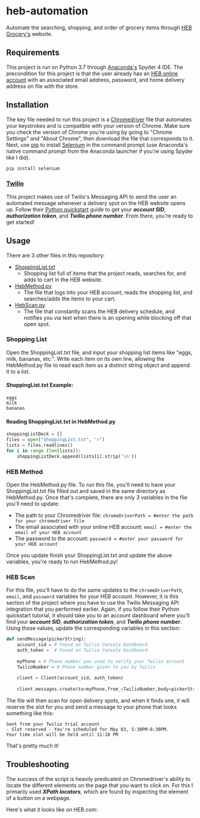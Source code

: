 # heb-automation
Automate the searching, shopping, and order of grocery items through [HEB Grocery's](https://www.heb.com/ "HEB") website.

## Requirements
This project is run on Python 3.7 through [Anaconda's](https://www.anaconda.com/products/individual "Anaconda individual download site") Spyder 4 IDE. The precondition for this project is that the user already has an [HEB online account](https://www.heb.com/my-account/user-register "Resgister for an HEB online account") with an associated email address, password, and home delivery address on file with the store.

## Installation
The key file needed to run this project is a [Chromedriver](https://chromedriver.chromium.org/downloads "Chromedriver download site") file that automates your keystrokes and is compatible with your version of Chrome. Make sure you check the version of Chrome you're using by going to "Chrome Settings" and "About Chrome", then download the file that corresponds to it. Next, use [pip](https://pip.pypa.io/en/stable/installing/ "pip installation documentation") to install [Selenium](https://www.selenium.dev/ "SeleniumHQ Browser Automation") in the command prompt (use Anaconda's native command prompt from the Anaconda launcher if you're using Spyder like I did). 
```bash
pip install selenium
```
### [Twilio](https://www.twilio.com/messaging "Twilio Messaging API")
This project makes use of Twilio's Messaging API to send the user an automated message whenever a delivery spot on the HEB website opens up. Follow their [Python quickstart](https://www.twilio.com/docs/sms/quickstart/python "Twilio Messaging API: Python quickstart") guide to get your ***account SID***, ***authorization token***, and ***Twilio phone number***. From there, you're ready to get started!

## Usage
There are 3 other files in this repository:
* [ShoppingList.txt](ShoppingList.txt)
  * Shopping list full of items that the project reads, searches for, and adds to cart in the HEB website.
* [HebMethod.py](HebMethod.py)
  * The file that logs into your HEB account, reads the shopping list, and searches/adds the items to your cart.
* [HebScan.py](HebScan.py)
  * The file that constantly scans the HEB delivery schedule, and notifies you via text when there is an opening while blocking off that open spot.
### Shopping List
Open the ShoppingList.txt file, and input your shopping list items like "eggs, milk, bananas, etc.". Write each item on its own line, allowing the HebMethod.py file to read each item as a distinct string object and append it to a list.
#### ShoppingList.txt Example:
```
eggs
milk
bananas
```
#### Reading ShoppingList.txt in HebMethod.py
```python
shoppingListDeck = []
files = open("ShoppingList.txt", "r")
lists = files.readlines()
for i in range (len(lists)):
    shoppingListDeck.append(lists[i].strip('\n'))
```
### HEB Method
Open the HebMethod.py file. To run this file, you'll need to have your ShoppingList.txt file filled out and saved in the same directory as HebMethod.py. Once that's complete, there are only 3 variables in the file you'll need to update:
* The path to your Chromedriver file: ```chromeDriverPath = #enter the path for your chromedriver file```
* The email associated with your online HEB account: ```email = #enter the email of your HEB account```
* The password to the account: ```password = #enter your password for your HEB account```

Once you update finish your ShoppingList.txt and update the above variables, you're ready to run HebMethod.py!
### HEB Scan
For this file, you'll have to do the same updates to the ```chromeDriverPath```, ```email```, and ```password``` variables for your HEB account. However, it is this section of the project where you have to use the Twilio Messaging API integration that you performed earlier. Again, if you follow their Python quickstart tutorial, it should take you to an account dashboard where you'll find your ***account SID***, ***authorization token***, and ***Twilio phone number***. Using those values, update the corresponding variables in this section:
```python
def sendMessage(pickerString):
    account_sid = # Found on Twilio Console Dashboard
    auth_token =  # Found on Twilio Console Dashboard
    
    myPhone = # Phone number you used to verify your Twilio account
    TwilioNumber = # Phone number given to you by Twilio
    
    client = Client(account_sid, auth_token)
    
    client.messages.create(to=myPhone,from_=TwilioNumber,body=pickerString)
```    
The file will then scan for open delivery spots, and when it finds one, it will reserve the slot for you and send a message to your phone that looks something like this:
```
Sent from your Twilio trial account 
- Slot reserved - You're scheduled for May 03, 5:30PM-6:30PM.
Your time slot will be held until 11:18 PM
```
That's pretty much it!

## Troubleshooting
The success of the script is heavily predicated on Chromedriver's ability to locate the different elements on the page that you want to click on. For this I primarily used ***XPath locators***, which are found by inspecting the element of a button on a webpage. 

Here's what it looks like on HEB.com:

